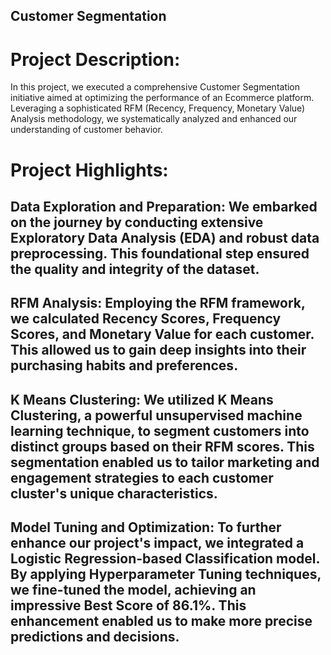 Customer Segmentation 
---
# Project Description:

In this project, we executed a comprehensive Customer Segmentation initiative aimed at optimizing the performance of an Ecommerce platform. Leveraging a sophisticated RFM (Recency, Frequency, Monetary Value) Analysis methodology, we systematically analyzed and enhanced our understanding of customer behavior.

# Project Highlights:

## Data Exploration and Preparation: We embarked on the journey by conducting extensive Exploratory Data Analysis (EDA) and robust data preprocessing. This foundational step ensured the quality and integrity of the dataset.

## RFM Analysis: Employing the RFM framework, we calculated Recency Scores, Frequency Scores, and Monetary Value for each customer. This allowed us to gain deep insights into their purchasing habits and preferences.

## K Means Clustering: We utilized K Means Clustering, a powerful unsupervised machine learning technique, to segment customers into distinct groups based on their RFM scores. This segmentation enabled us to tailor marketing and engagement strategies to each customer cluster's unique characteristics.

## Model Tuning and Optimization: To further enhance our project's impact, we integrated a Logistic Regression-based Classification model. By applying Hyperparameter Tuning techniques, we fine-tuned the model, achieving an impressive Best Score of 86.1%. This enhancement enabled us to make more precise predictions and decisions.
